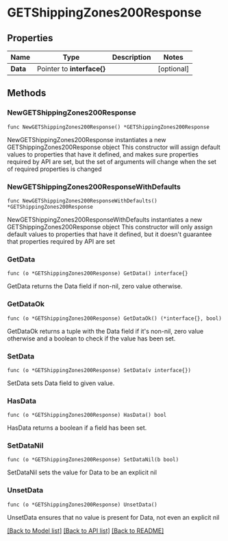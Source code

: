 # GETShippingZones200Response

## Properties

Name | Type | Description | Notes
------------ | ------------- | ------------- | -------------
**Data** | Pointer to **interface{}** |  | [optional] 

## Methods

### NewGETShippingZones200Response

`func NewGETShippingZones200Response() *GETShippingZones200Response`

NewGETShippingZones200Response instantiates a new GETShippingZones200Response object
This constructor will assign default values to properties that have it defined,
and makes sure properties required by API are set, but the set of arguments
will change when the set of required properties is changed

### NewGETShippingZones200ResponseWithDefaults

`func NewGETShippingZones200ResponseWithDefaults() *GETShippingZones200Response`

NewGETShippingZones200ResponseWithDefaults instantiates a new GETShippingZones200Response object
This constructor will only assign default values to properties that have it defined,
but it doesn't guarantee that properties required by API are set

### GetData

`func (o *GETShippingZones200Response) GetData() interface{}`

GetData returns the Data field if non-nil, zero value otherwise.

### GetDataOk

`func (o *GETShippingZones200Response) GetDataOk() (*interface{}, bool)`

GetDataOk returns a tuple with the Data field if it's non-nil, zero value otherwise
and a boolean to check if the value has been set.

### SetData

`func (o *GETShippingZones200Response) SetData(v interface{})`

SetData sets Data field to given value.

### HasData

`func (o *GETShippingZones200Response) HasData() bool`

HasData returns a boolean if a field has been set.

### SetDataNil

`func (o *GETShippingZones200Response) SetDataNil(b bool)`

 SetDataNil sets the value for Data to be an explicit nil

### UnsetData
`func (o *GETShippingZones200Response) UnsetData()`

UnsetData ensures that no value is present for Data, not even an explicit nil

[[Back to Model list]](../README.md#documentation-for-models) [[Back to API list]](../README.md#documentation-for-api-endpoints) [[Back to README]](../README.md)


